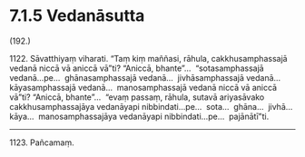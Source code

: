 

# 7.1.5 Vedanāsutta




(192.)

1122\. Sāvatthiyaṃ viharati. “Taṃ kiṃ maññasi, rāhula, cakkhusamphassajā vedanā niccā vā aniccā vā”ti? “Aniccā, bhante”…  “sotasamphassajā vedanā…pe…  ghānasamphassajā vedanā…  jivhāsamphassajā vedanā…  kāyasamphassajā vedanā…  manosamphassajā vedanā niccā vā aniccā vā”ti? “Aniccā, bhante”…  “evaṃ passaṃ, rāhula, sutavā ariyasāvako cakkhusamphassajāya vedanāyapi nibbindati…pe…  sota…  ghāna…  jivhā…  kāya…  manosamphassajāya vedanāyapi nibbindati…pe…  pajānātī”ti.

---

1123\. Pañcamaṃ.





